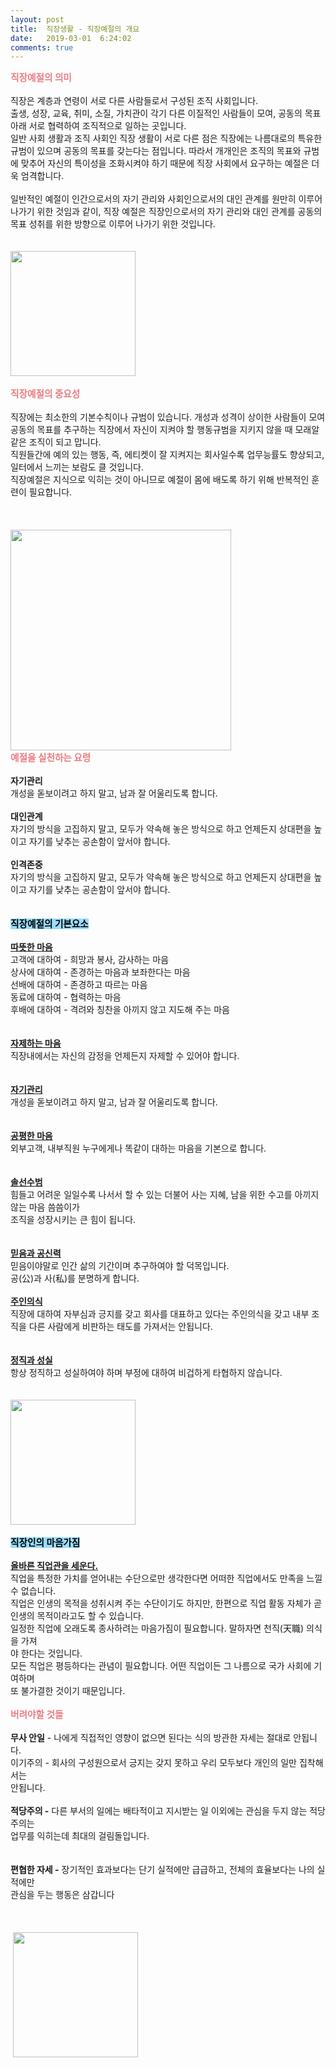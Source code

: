```yaml
---
layout: post
title:  직장생활 - 직장예절의 개요
date:   2019-03-01  6:24:02
comments: true
---
```





<font color="#e97d81"><span style="font-size: 11pt;"><strong>직장예절의 의미</strong></span><span style="font-size: 11pt;"> </span><br></font>&nbsp; <br>직장은 계층과 연령이 서로 다른 사람들로서 구성된 조직 사회입니다. <br>출생, 성장, 교육, 취미, 소질, 가치관이 각기 다른 이질적인 사람들이 모여, 공동의 목표 아래 서로 협력하여 조직적으로 일하는 곳입니다. <br>일반 사회 생활과 조직 사회인 직장 생활이 서로 다른 점은 직장에는 나름대로의 특유한 규범이 있으며 공동의 목표를 갖는다는 점입니다. 따라서 개개인은 조직의 목표와 규범에 맞추어 자신의 특이성을 조화시켜야 하기 때문에 직장 사회에서 요구하는 예절은 더욱 엄격합니다. <br>&nbsp; <br>일반적인 예절이 인간으로서의 자기 관리와 사회인으로서의 대인 관계를 원만히 이루어 나가기 위한 것임과 같이, 직장 예절은 직장인으로서의 자기 관리와 대인 관계를 공동의 목표 성취를 위한 방향으로 이루어 나가기 위한 것입니다. <br>&nbsp; <br>&nbsp; <br><img width="200" height="250" style="height: auto; cursor: pointer; max-width: 100%;" src="https://t1.daumcdn.net/cfile/tistory/166F74244B4808E80E"><font color="#e97d81"><strong></strong></font><br><font color="#e97d81"><strong></strong></font>&nbsp; <br><font color="#e97d81"><strong><span style="font-size: 11pt;">직장예절의 중요성</span></strong><span style="font-size: 11pt;"> </span></font><br>&nbsp; <br>직장에는 최소한의 기본수칙이나 규범이 있습니다. 개성과 성격이 상이한 사람들이 모여 공동의 목표를 추구하는 직장에서 자신이 지켜야 할 행동규범을 지키지 않을 때 모래알 같은 조직이 되고 맙니다. <br>직원들간에 예의 있는 행동, 즉, 에티켓이 잘 지켜지는 회사일수록 업무능률도 향상되고, 일터에서 느끼는 보람도 클 것입니다. <br>직장예절은 지식으로 익히는 것이 아니므로 예절이 몸에 배도록 하기 위해 반복적인 훈련이 필요합니다. <br>&nbsp; <br>&nbsp; <br>&nbsp; <br><img width="353" height="250" style="height: auto; cursor: pointer; max-width: 100%;" src="https://t1.daumcdn.net/cfile/tistory/1943BF274B4808E81F"><br><font color="#e97d81"><strong><span style="font-size: 11pt;">예절을 실천하는 요령</span></strong><span style="font-size: 11pt;"> </span></font><br>&nbsp;&nbsp; <br><strong>자기관리 </strong><br>개성을 돋보이려고 하지 말고, 남과 잘 어울리도록 합니다.<br>&nbsp; <br><strong>대인관계&nbsp; </strong><br>자기의 방식을 고집하지 말고, 모두가 약속해 놓은 방식으로 하고 언제든지 상대편을 높이고 자기를 낮추는 공손함이 앞서야 합니다.<br>&nbsp; <br><strong>인격존중 </strong><br>자기의 방식을 고집하지 말고, 모두가 약속해 놓은 방식으로 하고 언제든지 상대편을 높이고 자기를 낮추는 공손함이 앞서야 합니다. <br>&nbsp;<br>&nbsp; <br><font style="background-color: rgb(153, 220, 255);"><font color="#000000"><strong><span style="font-size: 11pt;">직장예절의 기본요소</span></strong><span style="font-size: 11pt;"> </span></font></font><br>&nbsp; <br><strong><u>따뜻한 마음</u></strong> <br>고객에 대하여 - 희망과 봉사, 감사하는 마음<br>상사에 대하여 - 존경하는 마음과 보좌한다는 마음<br>선배에 대하여 - 존경하고 따르는 마음<br>동료에 대하여 - 협력하는 마음<br>후배에 대하여 - 격려와 칭찬을 아끼지 않고 지도해 주는 마음&nbsp; <br>&nbsp; <br>&nbsp; <br><strong><u>자제하는 마음</u></strong> <br>직장내에서는 자신의 감정을 언제든지 자제할 수 있어야 합니다.&nbsp; <br>&nbsp; <br>&nbsp; <br><u><strong>자기관리 </strong></u><br>개성을 돋보이려고 하지 말고, 남과 잘 어울리도록 합니다.&nbsp; <br>&nbsp; <br>&nbsp; <br><u><strong>공평한 마음</strong> </u><br>외부고객, 내부직원 누구에게나 똑같이 대하는 마음을 기본으로 합니다.&nbsp; <br>&nbsp; <br>&nbsp; <br><strong><u>솔선수범</u></strong> <br>힘들고 어려운 일일수록 나서서 할 수 있는 더불어 사는 지혜, 남을 위한 수고를 아끼지 않는 마음 씀씀이가 <br>조직을 성장시키는 큰 힘이 됩니다.&nbsp; <br>&nbsp; <br>&nbsp; <br><u><strong>믿음과 공신력</strong> </u><br>믿음이야말로 인간 삶의 기간이며 추구하여야 할 덕목입니다.&nbsp; <br>공(公)과 사(私)를 분명하게 합니다. <br>&nbsp; <br><strong><u>주인의식 </u></strong><br>직장에 대하여 자부심과 긍지를 갖고 회사를 대표하고 있다는 주인의식을 갖고 내부 조직을 다른 사람에게 비판하는 태도를 가져서는 안됩니다.&nbsp; <br>&nbsp; <br>&nbsp; <br><u><strong>정직과 성실</strong> </u><br>항상 정직하고 성실하여야 하며 부정에 대하여 비겁하게 타협하지 않습니다. <br>&nbsp; <br>&nbsp; <br><img width="200" height="250" style="height: auto; cursor: pointer; max-width: 100%;" src="https://t1.daumcdn.net/cfile/tistory/1431DD0E4B4808E746"><br><br><font style="background-color: rgb(153, 220, 255);"><font color="#000000"><strong><span style="font-size: 11pt;">직장인의 마음가짐</span></strong><span style="font-size: 11pt;"> </span></font></font><br>&nbsp; <br><strong><u>올바른 직업관을 세운다.</u></strong> <br>직업을 특정한 가치를 얻어내는 수단으로만 생각한다면 어떠한 직업에서도 만족을 느낄 수 없습니다. <br>직업은 인생의 목적을 성취시켜 주는 수단이기도 하지만, 한편으로 직업 활동 자체가 곧 인생의 목적이라고도 할 수 있습니다. <br>일정한 직업에 오래도록 종사하려는 마음가짐이 필요합니다. 말하자면 천직(天職) 의식을 가져 <br>야 한다는 것입니다. <br>모든 직업은 평등하다는 관념이 필요합니다. 어떤 직업이든 그 나름으로 국가 사회에 기여하며&nbsp; <br>또 불가결한 것이기 때문입니다. <br><br><strong><span style="font-size: 11pt;"><font color="#e97d81">버려야할 것들</font></span></strong> <br>&nbsp; <br><strong>무사 안일</strong> - 나에게 직접적인 영향이 없으면 된다는 식의 방관한 자세는 절대로 안됩니다. <br>이기주의 - 회사의 구성원으로서 긍지는 갖지 못하고 우리 모두보다 개인의 일만 집착해서는 <br>안됩니다. <br>&nbsp; <br><strong>적당주의 -</strong> 다른 부서의 일에는 배타적이고 지시받는 일 이외에는 관심을 두지 않는 적당주의는 <br>업무를 익히는데 최대의 걸림돌입니다. <br><br>&nbsp; <br><strong>편협한 자세 -</strong> 장기적인 효과보다는 단기 실적에만 급급하고, 전체의 효율보다는 나의 실적에만 <br>관심을 두는 행동은 삼갑니다 <br>&nbsp; <br>&nbsp; <br><br>&nbsp;<img width="200" height="250" style="height: auto; cursor: pointer; max-width: 100%;" src="https://t1.daumcdn.net/cfile/tistory/157E220C4B4808E84D">